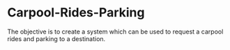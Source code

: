 # Carpool-Rides-Parking
The objective is to create a system which can be used to request a carpool rides and parking to a destination.
